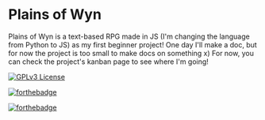 # Plains of Wyn
Plains of Wyn is a text-based RPG made in JS (I'm changing the language from Python to JS) as my first beginner project!
One day I'll make a doc, but for now the project is too small to make docs on something x)
For now, you can check the project's kanban page to see where I'm going!


[![GPLv3 License](https://img.shields.io/badge/License-GPL%20v3-yellow.svg)](https://opensource.org/licenses/)



[![forthebadge](https://forthebadge.com/images/badges/made-with-crayons.svg)](https://forthebadge.com)



[![forthebadge](https://forthebadge.com/images/badges/made-with-python.svg)](https://forthebadge.com)
